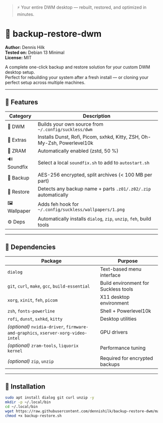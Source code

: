 > ⚡ Your entire DWM desktop — rebuilt, restored, and optimized in minutes.
> 
# 🧩 backup-restore-dwm

**Author:** Dennis Hilk  
**Tested on:** Debian 13 Minimal  
**License:** MIT  

A complete one-click backup and restore solution for your custom DWM desktop setup.  
Perfect for rebuilding your system after a fresh install — or cloning your perfect setup across multiple machines.

---

## 🚀 Features

| Category | Description |
|-----------|-------------|
| 🧱 DWM | Builds your own source from `~/.config/suckless/dwm` |
| 🧩 Extras | Installs Dunst, Rofi, Picom, sxhkd, Kitty, ZSH, Oh-My-Zsh, Powerlevel10k |
| 🧊 ZRAM | Automatically enabled (zstd, 50 %) |
| 🔊 Soundfix | Select a local `soundfix.sh` to add to `autostart.sh` |
| 🔐 Backup | AES-256 encrypted, split archives (< 100 MB per part) |
| 🧠 Restore | Detects any backup name + parts `.z01/.z02/.zip` automatically |
| 🖼 Wallpaper | Adds feh hook for `~/.config/suckless/wallpapers/1.png` |
| ⚙️ Deps | Automatically installs `dialog`, `zip`, `unzip`, `feh`, build tools |


---

## 🧰 Dependencies

| Package | Purpose |
|----------|----------|
| `dialog` | Text-based menu interface |
| `git`, `curl`, `make`, `gcc`, `build-essential` | Build environment for Suckless tools |
| `xorg`, `xinit`, `feh`, `picom` | X11 desktop environment |
| `zsh`, `fonts-powerline` | Shell + Powerlevel10k |
| `rofi`, `dunst`, `sxhkd`, `kitty` | Desktop utilities |
| *(optional)* `nvidia-driver`, `firmware-amd-graphics`, `xserver-xorg-video-intel` | GPU drivers |
| *(optional)* `zram-tools`, `liquorix kernel` | Performance tuning |
| *(optional)* `zip`, `unzip` | Required for encrypted backups |
---

## 🚀 Installation

```bash
sudo apt install dialog git curl unzip -y
mkdir -p ~/.local/bin
cd ~/.local/bin
wget https://raw.githubusercontent.com/dennishilk/backup-restore-dwm/main/backup-restore.sh
chmod +x backup-restore.sh

